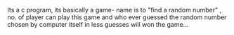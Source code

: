 Its a c program, its basically a game- name is to "find a random number" , no. of player can play this game and who ever guessed the random number chosen by computer itself in less guesses will won the game...
